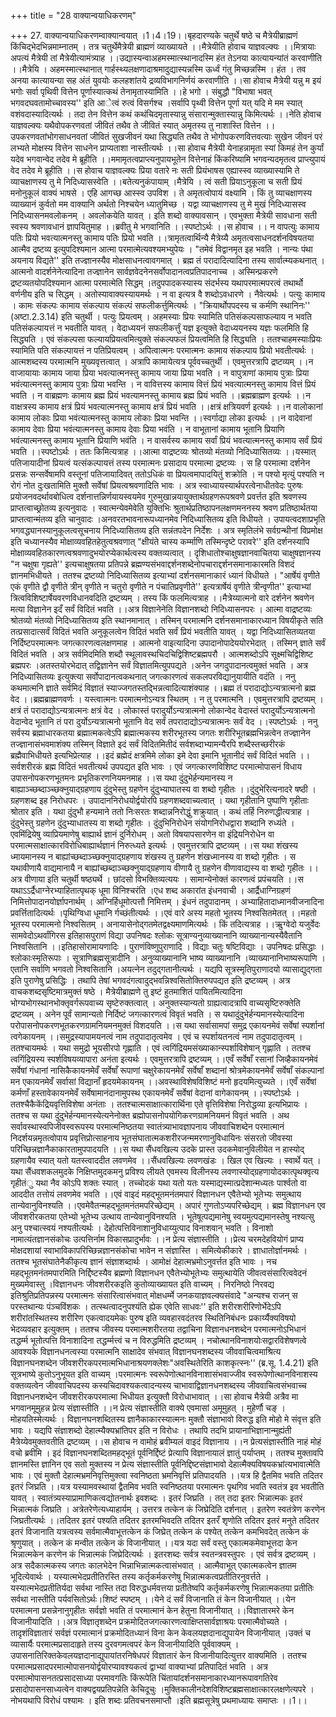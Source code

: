 +++
title = "28 वाक्यान्वयाधिकरणम्"

+++
27. वाक्यान्वयाधिकरणम्वाक्यान्वयात् ।1।4।19।।बृहदारण्यके चतुर्थे षष्ठे च मैत्रेयीब्राह्मणं किंचिद्भेदभिन्नमाम्नातम् । तत्र चतुर्थेमैत्रेयी ब्राह्मणं व्याख्यायते ।।मैत्रेयीति होवाच याज्ञवल्क्यः ।।मित्रायाः अपत्यं मैत्रेयी तां मैत्रेयीत्यामंत्र्याह ।।उद्यास्यन्वाअहमस्मात्स्थानादस्मि हंत तेऽनया कात्यायन्यांतं करवाणीति ।।मैत्रेयि । अहमस्मात्स्थानात् गार्हस्थ्यलक्षणादाश्रमादुद्यास्यन्नस्मि ऊर्ध्वं गंतु मिच्छन्नस्मि । हंत । तव अनया कात्यायन्या सह अंतं युवयोः कलहशांतये द्रव्यविभागनिर्णयं करवाणीति ।।सा होवाच मैत्रेयी यन्नु म इयं भगोः सर्वा पृथिवी वित्तेन पूर्णास्यात्कथं तेनामृतास्यामिति ।।हे भगो । संबुद्धौ "विभाषा भवत् भगवदघवतामोच्चावस्य'' इति आेत्वं रुत्वं विसर्गश्च ।सर्वापि पृथ्वी वित्तेन पूर्णा यत् यदि मे मम स्यात् वशंवदास्यादित्यर्थः । तदा तेन वित्तेन कथं कथंचिदमृतास्यान्नु संसारान्मुक्तास्यान्नु किमित्यर्थः ।।नेति होवाच याज्ञवल्क्यः यथैवोपकरणवतां जीवितं तथैव ते जीवितं स्यात् अमृतस्य तु नाशास्ति वित्तेन ।।उपकरणवतांभोगसाधनवतां जीवितं सुखजीवनं यथा सिद्ध्यति तथैव ते भोगोपकरणवित्तवत्याः सुखेन जीवनं परं लभ्यते मोक्षस्य वित्तेन साधनेन प्राप्यताशा नास्तीत्यर्थः ।।सा होवाच मैत्रेयी येनाहन्नामृता स्यां किमहं तेन कुर्यां यदेव भगवान्वेद तदेव मे ब्रूहीति ।।ममामृतत्वप्राप्त्यनुपायभूतेन वित्तेनाहं किंकरिष्यामि भगवन्यदमृतत्व प्राप्त्युपायं वेद तदेव मे ब्रूहीति ।।स होवाच याज्ञवल्क्यः प्रिया वतारे नः सती प्रियंभाषस एह्यास्स्व व्याख्यास्यामि ते व्याचक्षाणस्य तु मे निदिध्यासस्वेति ।।बतेत्यनुकंपायाम् ।मैत्रेयि । त्वं सती प्रियाऽनुकूला च सती प्रियं मनोनुकूलं वाक्यं भाषसे । एहि आगच्छ आस्स्व उपविश । ते अमृतत्वोपायं वक्ष्यामि । किं तु व्याचक्षाणस्य व्याख्यानं कुर्वतो मम वाक्यानि अर्थतो निश्चयेन ध्यातुमिच्छ । यद्वा व्याचक्षाणस्य तु मे मुखं निदिध्यासस्व निदिध्यासनमवलोकनम् । अवलोकयेति यावत् । इति शब्दो वाक्यावसान् । एवभुक्ता मैत्रेयी सावधाना सती स्वस्य श्रवणावधानं ज्ञापयितुमाह ।।ब्रवीतु मे भगवानिति ।।स्पष्टोऽर्थः ।।स होवाच ।। न वापत्युः कामाय पतिः प्रियो भवत्यात्मनस्तु कामाय पतिः प्रियो भवति ।।त्रामृतत्वार्थिन्यै मैत्रेय्यै अमृतत्वसाधनदर्शनविषयतया आत्मैव द्रष्टव्य इत्युपदिश्यमान आत्मा परमात्मेत्यवश्यमभ्युपेयः । "तमेवं विद्वानमृत इह भवति । नान्यः पंथा अयनाय विद्यते'' इति तज्ज्ञानस्यैव मोक्षसाधनत्वावगमात् । ब्रह्म तं परादादित्यादिना तस्य सार्वात्म्यकथनात् । आत्मनो वादर्शनेनेत्यादिना तज्ज्ञानेन सार्वज्ञवेदनेनसर्वोपादानत्वप्रतिपादनाच्च । अस्मिन्प्रकरणे द्रष्टव्यतयोपदिश्यमान आत्मा परमात्मेति सिद्धम् ।तदुपपादकस्यास्य संदर्भस्य यथापरमात्मपरत्वं तथार्थो वर्णनीय इति च सिद्धम् । अतोस्यावाक्यस्यायमर्थः । न वा इत्यत्र वै शब्दोऽवधारणे । नैवेत्यर्थः । पत्युः कामाय । कामः संकल्पः कामाय संकल्पाय संकल्पं सफलीकर्त्तुमित्यर्थः । "क्रियार्थोपपदस्य च कर्मणि स्थानिनः'' (अष्टा.2.3.14) इति चतुर्थी । पत्युः प्रियत्वम् । अहमस्याः प्रियः स्यामिति पतिसंकल्पसाफल्याय न भवति पतिसंकल्पायत्तं न भवतीति यावत् । वेदाध्ययनं सफलीकर्त्तुं यज्ञ इत्युक्ते वेदाध्ययनस्य यज्ञः फलमिति हि सिद्ध्यति । एवं संकल्पसा फल्यायप्रियत्वमित्युक्ते संकल्पफलं प्रियत्वमिति हि सिद्ध्यति । ततश्चाहमस्याःप्रियः स्यामिति पति संकल्पायत्तं न पतिप्रियत्वम् । अपित्वात्मनः परमात्मनः कामाय संकल्पाय प्रियो भवतीत्यर्थः । आत्मशब्दस्य परमात्मनि मुख्यवृत्तत्वात् । अत्रापि कामायेत्यत्र पूर्ववच्चतुर्थी । एवमुत्तरत्रापि द्रष्टव्यम् ।।न वाजायायाः कामाय जाया प्रिया भवत्यात्मनस्तु कामाय जाया प्रिया भवति । न वापुत्राणां कामाय पुत्राः प्रिया भवंत्यात्मनस्तु कामाय पुत्राः प्रिया भवन्ति । न वावित्तस्य कामाय वित्तं प्रियं भवत्यात्मनस्तु कामाय वित्तं प्रियं भवति । न वाब्रह्मणः कामाय ब्रह्म प्रियं भवत्यामनस्तु कामाय ब्रह्म प्रियं भवति ।।ब्रह्मब्राह्मण इत्यर्थः ।।न वाक्षत्रस्य कामाय क्षत्रं प्रियं भवत्यात्मनस्तु कामाय क्षत्रं प्रियं भवति ।।क्षत्रं क्षत्रियवर्ण इत्यर्थः ।।न वालोकानां कामाय लोकाः प्रिया भवंत्यात्मनस्तु कामाय लोकाः प्रिया भवन्ति ।।स्वर्गाद्या लोका इत्यर्थः ।।न वादेवानां कामाय देवाः प्रिया भवंत्यात्मनस्तु कामाय देवाः प्रिया भवंति । न वाभूतानां कामाय भूतानि प्रियाणि भवंत्यात्मनस्तु कामाय भूतानि प्रियाणि भवंति । न वासर्वस्य कामाय सर्वां प्रियं भवत्यात्मनस्तु कामाय सर्वं प्रियं भवति ।।स्पष्टोऽर्थः । ततः किमित्यत्राह ।।आत्मा वाद्रष्टव्यः श्रोतव्यो मंतव्यो निदिध्यासितव्यः ।।यस्मात् पतिजायादीनां प्रियत्वं यत्संकल्पायत्तं तस्य परमात्मनः प्रसादाय परमात्मा द्रष्टव्यः । स हि परमात्मा दर्शनेन प्रसन्नः सन्सर्वेषामपि वस्तूनां पतिजायादिवत् ततोऽधिकं वा प्रियत्वमापादयितुं शक्रोति । न पश्यो मृत्युं पश्यति न रोगं नोत दुःखतामिति मुक्तौ सर्वेषां प्रियत्वश्रवणादिति भावः । अत्र स्वाध्यायस्यार्थपरत्वेनाधीतवेदः पुरुषः प्रयोजनवदर्थावबोधित्व दर्शनात्तन्निर्णयायस्वयमेव गुरुमुखान्नयायुक्तार्थग्रहणरूपश्रवणे प्रवर्त्तत इति श्रवणस्य प्राप्तत्वाच्छ्रोतव्य इत्यनुवादः । स्वात्मन्येवमेवेति युक्तिभिः श्रुतार्थप्रतिष्ठापनलक्षणमननस्य श्रवण प्रतिष्ठार्थतया प्राप्तत्वान्मंतव्य इति चानुवादः ।अनवरतभावनारूपध्यानमेव निदिध्यासितव्य इति विधीयते । उपायत्वदशाप्रभृति भगवद्ध्यानस्यानुकूलत्वसूचनाय निदिध्यासितव्य इति सन्नंतपदेन निर्देशः । अत्र स्मृतिलंभे सर्वग्रन्थीनां विप्रमोक्ष इति चध्यानस्यैव मोक्षाव्यवहितहेतुत्वश्रवणात् "क्षीयंते चास्य कर्म्माणि तस्मिन्दृष्टे परावरे'' इति दर्शनस्यापि मोक्षाव्यवहितकारणत्वश्रवणादुभयोरप्येकार्थत्वस्य वक्तव्यत्वात् । दृशिधातोश्चाक्षुषज्ञानवाचितया चाक्षुषज्ञानस्य "न चक्षुषा गृह्यते'' इत्यचाक्षुषतया प्रतिपन्ने ब्रह्मण्यसंभवाद्दर्शनशब्देनोपचाराद्दर्शनसमानाकारमति विशदं ज्ञानमभिधीयते । ततश्च द्रष्टव्यो निदिध्यासितव्य इत्याभ्यां दर्शनसमानाकारं ध्यानं विधीयते । "आर्षेयं वृणीते एकं वृणीते द्वौ वृणीते त्रीन् वृणीते न चतुरो वृणीते न पंचातिप्रवृणीते'' इत्यत्रार्षेयं वृणीते त्रीन्वृणीत'' इत्याभ्यां त्रित्वविशिष्टार्षेयवरणविधानवदिति द्रष्टव्यम् । तस्य किं फलमित्यत्राह ।।मैत्रेय्यात्मनो वारे दर्शनेन श्रवणेन मत्या विज्ञानेन इदँ सर्वं विदितं भवति ।।अत्र विज्ञानेनेति विज्ञानशब्दो निदिध्यासनपरः । आत्मा वाद्रष्टव्यः श्रोतव्यो मंतव्यो निदिध्यासितव्य इति स्थानमानात् । तस्मिन् परमात्मनि दर्शनसमानाकारध्यान विषयीकृते सति तत्प्रसादात्सर्वं विदितं भवति अनुकूलत्वेन विदितं भवति सर्वं प्रियं भवतीति यावत् । यद्वा निदिध्यासितव्यतया निर्दिष्टपरमात्मनः जगत्कारणत्वलक्षणमाह । आत्मनो वाइत्यादिना उपादानोपादेययोरभेदात् । तस्मिन् ज्ञाते सर्वं विदितं भवति । अत्र सर्वमिदमिति शब्दौ स्थूलावस्थचिदचिद्विशिष्टब्रह्मपरौ । आत्मशब्दोऽपि सूक्ष्मचिद्विशिष्ट ब्रह्मपरः ।अतस्तयोरभेदात् तद्विज्ञानेन सर्वं विज्ञातमित्युपपद्यते ।अनेन जगदुपादानत्वमुक्तं भवति । अत्र निदिध्यासितव्यः इत्युक्त्या सर्वोपादानत्वकथनात् जगत्कारणत्वं सकलपरविद्यानुयायीति वदंति । ननु कथमात्मनि ज्ञाते सर्वमिदं विज्ञातं स्याज्जगतस्तद्भिन्नत्वादित्याशंक्याह ।।ब्रह्म तं परादाद्योऽन्यत्रात्मनो ब्रह्म वेद ।।ब्रह्मब्राह्मणवर्णः । यस्त्वात्मनः परमात्मनोऽन्यत्र स्थितम् । न तु परमात्मनि । एवमुत्तरत्रापि द्रष्टव्यम् ।क्षत्रं तं परादाद्योऽन्यत्रात्मनः क्षत्रं वेद । लोकास्तं परादुर्योऽन्यत्रात्मनो लोकान्वेद वेदास्तं परादुर्योऽन्यत्रात्मनो वेदान्वेद भूतानि तं परा दुर्योऽन्यत्रात्मनो भूतानि वेद सर्वं तपरादाद्योऽन्यत्रात्मनः सर्वं वेद ।।स्पष्टोऽर्थः । ननु सर्वस्य ब्रह्माधारकतया ब्रह्मात्मकत्वेऽपि ब्रह्मात्मकस्य शरीरभूतस्य जगतः शरीरिभूतब्रह्मभिन्नत्वेन तज्ज्ञानेन तज्ज्ञानासंभवमाशंक्य तस्मिन् विज्ञाते इदं सर्वं विदितमितीदं सर्वशब्दाभ्यामन्यैरपि शब्दैस्तच्छरीरकं ब्रह्मैवाभिधीयते इत्यभिप्रेत्याह ।।इदं ब्रह्मेदं क्षत्रमिमे लोका इमे देवा इमानि भूतानीदं सर्वं विदितं भवति ।।सर्वशरीरकं ब्रह्म विदितं भवतीत्यर्थ उपपद्यत इति भावः । एवं जगत्कारणविशिष्ट परमात्मोपासनं विधाय उपासनोपकरणभूतमनः प्रभृतिकरणनियमनमाह ।।स यथा दुंदुभेर्हन्यमानस्य न बाह्याञ्च्छब्दाञ्च्छक्नुयाद्ग्रहणाय दुंदुभेस्तु ग्रहणेन दुंदुभ्याघातस्य वा शब्दो गृहीतः ।।दुंदुभेरित्यनादरे षष्ठी । ग्रहणशब्द इह निरोधपरः । उपादाननिरोधयोर्द्वयोरपि ग्रहणशब्दवाच्यत्वात् । यथा गृहीतानि पुष्पाणि गृहीताः श्रोतार इति । यथा दुंदुभौ हन्यमाने ततो निःसरतः शब्दान्ननिरोद्धुं शक्रुयात् । कथं तर्हि निरुणद्धीत्यत्राह । दुंदुभेस्तु ग्रहणेन दुंदुभ्याधातस्य वा शब्दो गृहीतः । दुंदुभिनिरोधेन संयोगनिरोधद्वारा शब्दानि रुध्यंते । एवमिंद्रियेषु व्याप्रियमाणेषु बाह्यार्थ ज्ञानं दुर्निरोधम् । अतो विषयापसारणेन वा इंद्रियनिरोधेन वा परमात्मसाक्षात्कारविरोधिबाह्यार्थज्ञानं निरुत्ध्यते इत्यर्थः । एवमुत्तरत्रापि द्रष्टव्यम् ।।स यथा शंखस्य ध्मायमानस्य न बाह्यांच्छब्दाञ्च्छक्नुयाद्ग्रहणाय शंखस्य तु ग्रहणेन शंखध्मानस्य वा शब्दो गृहीतः । स यथावीणायै वाद्यमानायै न बाह्यांच्छब्दाञ्च्छक्नुयाद्ग्रहणाय वीणायै तु ग्रहणेन वीणावाद्यस्य वा शब्दो गृहीतः ।।अत्र वीणाया इति चतुर्थी षष्ठ्यर्थे । छांदसो विभक्तिव्यत्ययः । सामान्येनोक्तं कारणत्वं प्रपंचयति ।।स यथाऽऽर्द्रैधाग्नेरभ्याहितात्पृथक् धूमा विनिश्चरंति ।एध शब्द अकारांत इंधनवाची । आर्द्रैधाग्निग्रहणं निमित्तोपादानयोर्ज्ञापनार्थम् । अग्निर्हिधूमोत्पत्तौ निमित्तम् । इंधनं तदुपादानम् । अभ्याहितादाध्मानवीजनादिना प्रवर्त्तितादित्यर्थः ।पृथिग्विधा धूमानि र्गच्छंतीत्यर्थः ।।एवं वारे अस्य महतो भूतस्य निश्वसितमेतत् ।।महतो भूतस्य परमात्मनो निश्वसितम् । अनायासेनोद्गतमेतद्वक्ष्यमाणमित्यर्थः । किं तदित्यत्राह ।।ऋुग्वेदो यजुर्वेदः सामवेदोऽथर्वांगिरस इतिहासपुराणं विद्या उपनिषदः श्लोकः सूत्राण्यनुव्याख्यानानि व्याख्यानान्यस्यैवैतानि निश्वसितानि ।।इतिहासोरामायणादिः । पुराणंविष्णुपुराणादि । विद्याः चतुः षष्टिविद्याः । उपनिषदः प्रसिद्धाः । श्लोकाःस्मृतिरूपाः । सूत्राणिब्रह्मसूत्रादीनि । अनुव्याख्यानानि भाष्य व्याख्यानानि ।व्याख्यानानिभाष्यरूपाणि । एतानि सर्वाणि भगवतो निश्वसितानि ।अयत्नेन तदुद्गतानीत्यर्थः । यद्यपि सूत्रस्मृतिपुराणादयो व्यासाद्युद्गता इति पुराणेषु प्रसिद्धिः । तथापि तेषां भगवदंगत्वादुद्भवन्निश्वसितोक्तिरुपपद्यत इति द्रष्टव्यम् । अत्र वाचकशब्दसृष्टिमात्रमुक्तं षष्ठे । मैत्रेयीब्राह्मणे तु इष्टं हुतमाशितं पायितमित्यादिना भोग्यभोगस्थानभोक्तृवर्गरूपवाच्य सृष्टेरुक्तत्वात् । अनुक्तस्यान्यतो ग्राह्यत्वादत्रापि वाच्यसृष्टिरुक्तेति द्रष्टव्यम् । अनेन पूर्वं सामान्यतो निर्दिष्टं जगत्कारणत्वं विवृतं भवति । स यथादुंदुभेर्हन्यमानस्येत्यादिना परोपासनोपकरणभूतकरणग्रामनियमनमुक्तं विशदयति ।।स यथा सर्वासामपां समुद्र एकायनमेवं सर्वेषां स्पर्शानां त्वगेकायनम् ।।समुद्रस्यापामयनत्वं नाम तदुपादातृत्वमेव । एवं च स्पर्शायतनत्वं नाम तदुपादातृत्वम् । ततश्चायमर्थः । यथा समुद्रो भूयसीरपो गृह्णाति । एवं त्वगिंद्रियमसंख्याकान्स्पर्शाविशेषान् गृह्णाति । ततश्च त्वगिंद्रियस्य स्पर्शविषयव्यापारा अनंता इत्यर्थः । एवमुत्तरत्रापि द्रष्टव्यम् ।।एवँ सर्वेषाँ रसानां जिव्हैकायनमेवं सर्वेषां गंधानां नासिकैकायनमेवँ सर्वेषाँ रूपाणां चक्षुरेकायनमेवँ सर्वेषाँ शब्दानां श्रोत्रमेकायनमेवँ सर्वेषाँ संकल्पानां मन एकायनमेवँ सर्वासां विद्यानाँ हृदयमेकायनम् ।।अवस्थाविशेषविशिष्टं मनो हृदयमित्युच्यते ।।एवँ सर्वेषां कर्मणाँ हस्तावेकायनमेवँ सर्वेषामानंदानामुपस्थ एकायनमेवँ सर्वेषां वेदानां वागेकायनम् ।।स्पष्टोऽर्थः । ततश्चैकैकेंद्रियवृत्तिविशेषा अनंताः । ततश्चात्मसाक्षात्कारार्थिना एते वृत्तिविशेषा निरोद्धव्या इत्यभिप्रायः । ततश्च स यथा दुंदुभेर्हन्यमानस्येत्यनेनोक्त ब्रह्मोपासनोपयोगिकरणग्रामनियमनं विवृतं भवति । अथ सर्वावस्थास्वपिजीवस्वरूपस्य परमात्मनिष्ठतया स्वातंत्र्याभावज्ञापनाय जीववाचिशब्देन परमात्मानं निदर्शयन्नमृतत्वोपाय प्रवृत्तिप्रोत्साहनाय भूतसंघातात्मकशरीरजन्ममरणानुविधायिनः संसरतो जीवस्या परिच्छिन्नज्ञानैकाकारतामुपपादयति ।।स यथा सैंधवखिल्य उदके प्रास्त उदकमेवानुविलीयेत न हास्योद् ग्रहणायैव स्यात् यतो यतस्त्वाददीत लवणमेव ।।सैंधवखिल्यः लवणखंडः । खिल एव खिल्यः । स्वार्थे यत् । यथा सैंधवशकलमुदके निक्षिप्तमुदकमनु प्रविश्य लीयते एवमस्य विलीनस्य लवणास्योद्ग्रहणायोदकात्पृथक्वृत्य गृहीतंु यथा नैव कोऽपि शक्तः स्यात् । तच्चोदकं यथा यतो यतः यस्माद्यस्मात्प्रदेशान्मध्यतः पार्श्वतो वा आददीत तत्तोयं लवणमेव भवति ।।एवं वाइदं महद्भूतमनंतमपारं विज्ञानधन एवैतेभ्यो भूतेभ्यः समुत्थाय तान्येवानुविनश्यति ।।एवमेवैतन्महद्भूतमनंतमपरिच्छेद्यम् । अपारं गुणतोऽप्यपरिच्छेद्यम् । ब्रह्म विज्ञानधन एव जीवशरीरकतया एतेभ्यो भूतेभ्य उत्थाय तान्येवानुविनश्यति । भूतेषूत्पद्यमानेषु स्वयमुत्पद्यमानस्तेषु नश्यत्सु अनु पश्चात्स्वयं नश्यतीत्यर्थः । देहोत्पत्तिविनाशानुविधाय्युत्पाद विनाशवान् भवति । विनाशो नामात्यंतज्ञानसंकोचः उत्पत्तिर्नाम विकासप्रादुर्भावः ।।न प्रेत्य संज्ञास्तीति ।।प्रेत्य चरमदेहवियोगं प्राप्य मोक्षदशायां स्वाभाविकापरिच्छिन्नज्ञानसंकोचा भावेन न संज्ञास्ति । समित्येकीकारे । ज्ञाधातोर्ज्ञानमर्थः । ततश्च भूतसंघातेनैकीकृत्य ज्ञानं संज्ञाशब्दार्थः । आमोक्षं देहात्मभ्रमोऽनुवर्त्तत इति भावः । नच महद्भूतमनंतमपारमिति निर्द्दिष्टस्यैव ब्रह्मणो विज्ञानधन एवैतेभ्योभूतेभ्यः समुत्थायेति जीवत्वसंसारित्ववेदनं मुख्यमेवास्तु ।विज्ञानधनः जीवशरीरकइति कुतोव्याख्यायत इति वाच्यम् । निरनिष्ठो निरवद्य इतिश्रुतिप्रतिपन्नस्य परमात्मनः संसारित्वासंभवात् मोक्षधर्म्मे जनकयाज्ञवल्क्यसंवादे "अन्यश्च राजन् स परस्तथान्यः पंञ्चविंशकः । तत्स्थत्वादनुपश्यंति ह्येक एवेति साधवः'' इति शरीरशरीरिणोर्भेदेऽपि शरीरांतस्थितस्य शरीरिण एकत्वादयमेकः पुरुष इति व्यवहारवदंतरव स्थितिनिबंधनः प्रकार्य्यैक्यविषयो भेदव्यवहार इत्युक्तम् । ततश्च जीवस्य परमात्मशरीरतया तद्वाचिना विज्ञानधनशब्देन परमात्मनोऽभिधानं तद्धर्म्म भूतोत्पत्ति विनाशादिना तद्धर्म्मत्त्वं च न विरुद्धमिति द्रष्टव्यम् । नचोत्थानविनाशयोःसद्वारविशेषणत्वे आवश्यके विज्ञानधनत्वस्या परमात्मनि साक्षादेव संभवात् विज्ञानघनशब्दस्य जीववाचित्वमाश्रित्य विज्ञानघनशब्देन जीवशरीरकपरमात्मभिधानाश्रयणक्लेशः"अवस्थितेरिति काशकृत्स्नः'' (ब्र.सू. 1.4.21) इति सूत्रभाष्ये कुतोऽनुभूयत इति वाच्यम् ।परमात्मनः स्वरूपेणोत्थानविनाशासंभवाज्जीव स्वरूपेणोत्थानविनाशस्य वक्तव्यत्वेन जीववाचिपदस्य कस्यचिदावश्यकत्वादन्यस्य चाभावाद्विज्ञानधनशब्दस्य जीववाचित्वसंभवाच्च विज्ञानधनशब्देन जीवशरीरकपरमात्मा भिधीयत इत्युक्तौ विरोधाभावात् ।।सा होवाच मैत्रेयी अत्रैव मा भगवानमूमुहन्न प्रेत्य संज्ञास्तीति ।।न प्रेत्य संज्ञास्तीति वाक्ये एवमासां अमूमुहत् । मुहेर्णौ चङ् । मोहयतिस्मेत्यर्थः । विज्ञानघनशब्दितस्य ज्ञानैकाकारस्यात्मनः मुक्तौ संज्ञाभावो विरुद्ध इति मोहो मे संवृत्त इति भावः । यद्यपि संज्ञाशब्दो देहात्म्यैक्यभ्रांतिपर इति न विरोधः । तथापि तदभि प्रायानाभिज्ञानान्मुह्यंती मैत्रेय्येवमुक्तवतीति द्रष्टव्यम् ।।स होवाच न वामोहं ब्रवीम्यलं वाइदं विज्ञानाय ।।न प्रेत्यसंज्ञास्तीति नाहं मोहं वचो ब्रवीमि । इदं विज्ञानघनशब्दितमहद्भूतं पूर्वनिर्द्दिष्टं प्रेत्यापि विज्ञानायालं ज्ञातुं पर्याप्तम् । ततश्च मुक्तावपि ज्ञानमस्ति ज्ञानिन एव सतो मुक्तस्य न प्रेत्य संज्ञास्तीति पूर्वनिद्दिष्टसंज्ञाभावो देहात्मैक्यविषयकभ्रांत्यभावात्मेति भावः । एवं मुक्तौ देहात्मभ्रमनिवृत्तिमुक्त्वा स्वनिष्ठता भ्रमनिवृत्तिं प्रतिपादयति ।।यत्र हि द्वैतमिव भवति तदितर इतरं जिघ्रति ।।यत्र यस्यामवस्थायां द्वैतमिव भवति स्वनिष्ठतया परमात्मनः पृथगिव भवति स्वतंत्र इव भवतीति यावत् । स्वातंत्र्यस्याप्रामाणिकत्वद्योतनार्थः इवशब्दः । इतरं जिघ्रति । तत् तदा इतरः भिन्नात्मकः इतरं भिन्नात्मकं जिघ्रति । अत्रेतरेणेत्यध्याहार्यम् । उत्तरत्र तत्केन कं जिघ्रेदिति दर्शनात् । इतरेण स्वतंत्रेण करणेन जिघ्रतीत्यर्थः ।।तदितर इतरं पश्यति तदितर इतरमभिवदति तदितर इतरँ शृणोति तदितर इतरं मनुते तदितर इतरं विजानाति यत्रत्वस्य सर्वमात्मैवाभूत्तत्केन कं जिघ्रेत् तत्केन कं पश्येत् तत्केन कमभिवदेत् तत्केन कं श्रृणुयात् । तत्केन कं मन्वीत तत्केन कं विजानीयात् ।।यत्र यदा सर्वं वस्तु एकात्मकमेवाभूत्तदा केन भिन्नात्मकेन करणेन कं भिन्नात्मकं जिघ्रेदित्यर्थः । इतरशब्दः सर्वत्र स्वतन्त्रवस्तुपरः । एवं सर्वत्र द्रष्टव्यम् । अत्र सदैकात्मकस्य जगतः कालभेदेन भिन्नाभिन्नात्मकत्वासंभवात् । आत्मैवाभूत् एकात्मकत्वेन ज्ञातम भूदित्येवार्थः । यस्यात्मभेदप्रतीतिरस्ति तस्य कर्तृकर्मकरणेषु भिन्नात्मकत्वप्रतीतिरनुवर्त्तते । यस्यात्मभेदप्रतीतिर्यदा सर्वथा नास्ति तदा विरुद्धधर्मवत्तया प्रतीतेष्वपि कर्तृकर्मकरणेषु भिन्नात्मकतया प्रतीतिः सर्वथा नास्तीति पर्यवसितोऽर्थः।शिष्टं स्पष्टम् ।।येने दं सर्वं विजानाति तं केन विजानीयात् ।।येन परमात्मना प्रसन्नेनानुगृहीतः सर्वज्ञो भवति तं परमात्मानं केन हेतुना विजानीयात् ।।विज्ञातारमरे केन विजानीयादिति ।।अत्र विज्ञातृशब्देन प्रक्रमोदितजगत्कारणत्वाक्षिप्तसार्वज्ञाश्रयः परमात्मैवोच्यते । तादृशंविज्ञातारं सर्वज्ञं परमात्मानं प्रक्रमोदितध्यानं विना केन केवलयज्ञदानाद्युपायेन विजानीयात् ।उक्तं च व्यासार्यैः परमात्मप्रसादाहृते तस्य दुरवगमत्वपरं केन विजानीयादिति पूर्ववाक्यम् । उपासनातिरिक्तकेवलयज्ञदानाद्युपायांतरनिषेधपरं विज्ञातारं केन विजानीयादित्युत्तर वाक्यमिति । ततश्च परमात्मप्रसादपरमात्मोपासनयोर्द्वयोरप्यावश्यकत्वं द्वाभ्यां वाक्याभ्यां प्रतिपादितं भवति । अत्र परमात्मोपासनतत्प्रसादसाध्या परमावगतिः किंरूपेति चिंतायांदर्शनसमानाकारध्यानरूपावगतिरेव प्रसादोपासनसाध्यत्वेन वाक्यद्वयप्रतिपन्नेति केचिदूचुः ।मुक्तिकालीनदेशविशिष्टब्रह्मसाक्षात्कारलक्षणेत्यपरे । नोभयथापि विरोधं पश्यामः । इति शब्दः प्रतिवचनसमाप्तौ ।इति ब्रह्मसूत्रेषु प्रथमाध्यायः समाप्तः ।।1।।